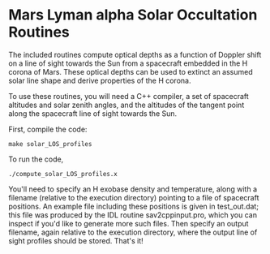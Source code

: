 # Mars Lyman alpha Solar Occultation Routines

The included routines compute optical depths as a function of Doppler shift on a line of sight towards the Sun from a spacecraft embedded in the H corona of Mars. These optical depths can be used to extinct an assumed solar line shape and derive properties of the H corona. 

To use these routines, you will need a C++ compiler, a set of spacecraft altitudes and solar zenith angles, and the altitudes of the tangent point along the spacecraft line of sight towards the Sun. 

First, compile the code:

	make solar_LOS_profiles

To run the code, 

	./compute_solar_LOS_profiles.x

You'll need to specify an H exobase density and temperature, along with a filename (relative to the execution directory) pointing to a file of spacecraft positions. An example file including these positions is given in test_out.dat; this file was produced by the IDL routine sav2cppinput.pro, which you can inspect if you'd like to generate more such files. Then specify an output filename, again relative to the execution directory, where the output line of sight profiles should be stored. That's it!